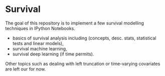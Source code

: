 # Survival

The goal of this repository is to implement a few survival modelling techniques in IPython Notebooks. 
- basics of survival analysis including (concepts, desc. stats, statistical tests and linear models), 
- survival machine learning, 
- survival deep learning (if time permits).

Other topics such as dealing with left truncation or time-varying covariates are left our for now.
